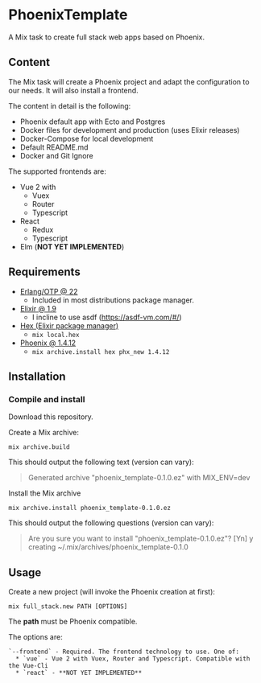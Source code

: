 # PhoenixTemplate

A Mix task to create full stack web apps based on Phoenix. 

## Content

The Mix task will create a Phoenix project and adapt the configuration to our needs. It will also install
a frontend.

The content in detail is the following:

+ Phoenix default app with Ecto and Postgres
+ Docker files for development and production (uses Elixir releases)
+ Docker-Compose for local development
+ Default README.md
+ Docker and Git Ignore 

The supported frontends are:

+ Vue 2 with
    + Vuex
    + Router
    + Typescript
+ React
    + Redux
    + Typescript
+ Elm (**NOT YET IMPLEMENTED**)

## Requirements

- [Erlang/OTP @ 22](https://www.erlang.org/)
    - Included in most distributions package manager.
- [Elixir @ 1.9](https://elixir-lang.org/)
    - I incline to use asdf (https://asdf-vm.com/#/)
- [Hex (Elixir package manager)](https://hex.pm/)
    - `mix local.hex`
- [Phoenix @ 1.4.12](https://hexdocs.pm/phoenix/installation.html)
    - `mix archive.install hex phx_new 1.4.12`

## Installation

### Compile and install

Download this repository.

Create a Mix archive:

`mix archive.build`

This should output the following text (version can vary):
> Generated archive "phoenix_template-0.1.0.ez" with MIX_ENV=dev 

Install the Mix archive 

`mix archive.install phoenix_template-0.1.0.ez`

This should output the following questions (version can vary):

> Are you sure you want to install "phoenix_template-0.1.0.ez"? [Yn] y  
> creating ~/.mix/archives/phoenix_template-0.1.0

## Usage

Create a new project (will invoke the Phoenix creation at first):

    mix full_stack.new PATH [OPTIONS]
      
The **path** must be Phoenix compatible. 

The options are:

    `--frontend` - Required. The frontend technology to use. One of:
      * `vue` - Vue 2 with Vuex, Router and Typescript. Compatible with the Vue-Cli
      * `react` - **NOT YET IMPLEMENTED**
